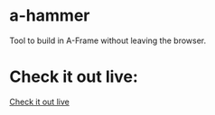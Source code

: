 # a-hammer
Tool to build in A-Frame without leaving the browser.

# Check it out live:
[Check it out live](https://snickell.github.io/hammer)
